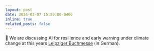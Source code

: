 ```yaml
---
layout: post
date: 2024-03-07 15:59:00-0400
inline: true
related_posts: false
---
```


:microphone: We are discussing AI for resilience and early warning under climate change at this years [Leipziger Buchmesse](https://www.leipziger-buchmesse.de/pco/de/buchmesse/65b231f60b8b7047ce6658b8) (in German).
